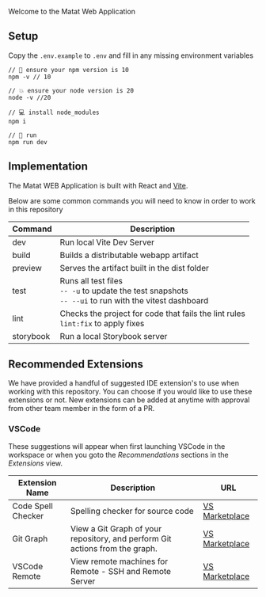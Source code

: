 Welcome to the Matat Web Application

## Setup

Copy the `.env.example` to `.env` and fill in any missing environment variables

```ssh
// 🍪 ensure your npm version is 10
npm -v // 10

// 💥 ensure your node version is 20
node -v //20

// 💻 install node_modules
npm i

// 🚀 run
npm run dev
```

## Implementation

The Matat WEB Application is built with React and [Vite](https://vitejs.dev).

Below are some common commands you will need to know in order to work in this repository

| **Command** | **Description**                                                                                              |
| ----------- | ------------------------------------------------------------------------------------------------------------ |
| dev         | Run local Vite Dev Server                                                                                    |
| build       | Builds a distributable webapp artifact                                                                       |
| preview     | Serves the artifact built in the dist folder                                                                 |
| test        | Runs all test files<br/>`-- -u` to update the test snapshots<br/> `-- --ui` to run with the vitest dashboard |
| lint        | Checks the project for code that fails the lint rules <br/> `lint:fix` to apply fixes                        |
| storybook   | Run a local Storybook server                                                                                 |

## Recommended Extensions

We have provided a handful of suggested IDE extension's to use when working with this repository.
You can choose if you would like to use these extensions or not.
New extensions can be added at anytime with approval from other team member in the form of a PR.

### VSCode

These suggestions will appear when first launching VSCode in the workspace or when you goto the _Recommendations_ sections in the _Extensions_ view.

| **Extension Name** | **Description**                                                              | **URL**                                                                                                     |
| ------------------ | ---------------------------------------------------------------------------- | ----------------------------------------------------------------------------------------------------------- |
| Code Spell Checker | Spelling checker for source code                                             | [VS Marketplace](https://marketplace.visualstudio.com/items?itemName=streetsidesoftware.code-spell-checker) |
| Git Graph          | View a Git Graph of your repository, and perform Git actions from the graph. | [VS Marketplace](https://marketplace.visualstudio.com/items?itemName=mhutchie.git-graph)                    |
| VSCode Remote      | View remote machines for Remote - SSH and Remote Server                      | [VS Marketplace](https://marketplace.visualstudio.com/items?itemName=ms-vscode.remote-explorer)             |
